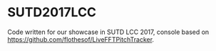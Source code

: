 # SUTD2017LCC
Code written for our showcase in SUTD LCC 2017, console based on https://github.com/flothesof/LiveFFTPitchTracker.
